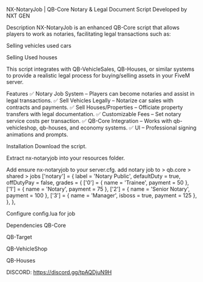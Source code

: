 NX-NotaryJob | QB-Core Notary & Legal Document Script
Developed by NXT GEN

Description
NX-NotaryJob is an enhanced QB-Core script that allows players to work as notaries, facilitating legal transactions such as:

Selling vehicles used cars

Selling Used houses


This script integrates with QB-VehicleSales, QB-Houses, or similar systems to provide a realistic legal process for buying/selling assets in your FiveM server.

Features
✅ Notary Job System – Players can become notaries and assist in legal transactions.
✅ Sell Vehicles Legally – Notarize car sales with contracts and payments.
✅ Sell Houses/Properties – Officiate property transfers with legal documentation.
✅ Customizable Fees – Set notary service costs per transaction.
✅ QB-Core Integration – Works with qb-vehicleshop, qb-houses, and economy systems.
✅  UI – Professional signing animations and prompts.

Installation
Download the script.

Extract nx-notaryjob into your resources folder.

Add ensure nx-notaryjob to your server.cfg.
add notary job to > qb.core > shared > jobs
['notary'] = {
    label = 'Notary Public',
    defaultDuty = true,
    offDutyPay = false,
    grades = {
        ['0'] = {
            name = 'Trainee',
            payment = 50
        },
        ['1'] = {
            name = 'Notary',
            payment = 75
        },
        ['2'] = {
            name = 'Senior Notary',
            payment = 100
        },
        ['3'] = {
            name = 'Manager',
            isboss = true,
            payment = 125
        },
    },
},

Configure config.lua for job 


Dependencies
QB-Core

QB-Target 

QB-VehicleShop 

QB-Houses 

DISCORD:
https://discord.gg/tpAQDjuN9H